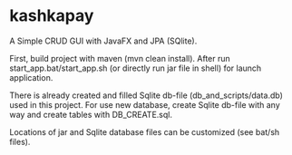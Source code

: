 # kashkapay
A Simple CRUD GUI with JavaFX and JPA (SQlite).

First, build project with maven (mvn clean install).
After run start_app.bat/start_app.sh (or directly run jar file in shell) for launch application.

There is already created and filled Sqlite db-file (db_and_scripts/data.db) used in this project. 
For use new database, create Sqlite db-file with any way and create tables with DB_CREATE.sql.

Locations of jar and Sqlite database files can be customized (see bat/sh files).
